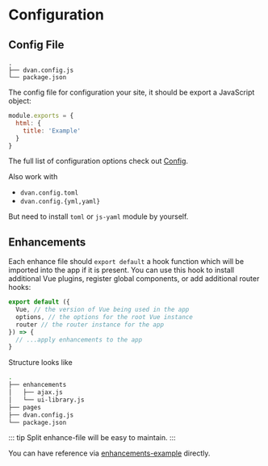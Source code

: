 # Configuration

## Config File
```
.
├── dvan.config.js
└── package.json
```

The config file for configuration your site, it should be export a JavaScript object:
```js
module.exports = {
  html: {
    title: 'Example'
  }
}
```

The full list of configuration options check out [Config](/config/).

Also work with

- `dvan.config.toml`
- `dvan.config.{yml,yaml}`

But need to install `toml` or `js-yaml` module by yourself.

## Enhancements

Each enhance file should `export default` a hook function which will be imported into the app if it is present. You can use this hook to install additional Vue plugins, register global components, or add additional router hooks:

```js
export default ({
  Vue, // the version of Vue being used in the app
  options, // the options for the root Vue instance
  router // the router instance for the app
}) => {
  // ...apply enhancements to the app
}
```

Structure looks like

```bash
.
├── enhancements
│   ├── ajax.js
│   └── ui-library.js
├── pages
├── dvan.config.js
└── package.json
```

::: tip
Split enhance-file will be easy to maintain.
:::

You can have reference via [enhancements-example](https://github.com/dvanjs/dvan-example/tree/master/enhancements) directly.
